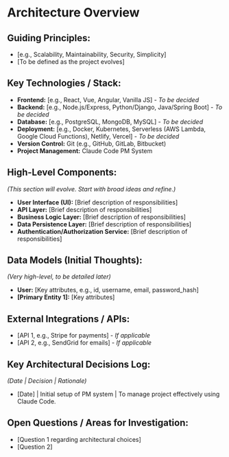 # Architecture Overview

## Guiding Principles:
- [e.g., Scalability, Maintainability, Security, Simplicity]
- [To be defined as the project evolves]

## Key Technologies / Stack:
- **Frontend:** [e.g., React, Vue, Angular, Vanilla JS] - *To be decided*
- **Backend:** [e.g., Node.js/Express, Python/Django, Java/Spring Boot] - *To be decided*
- **Database:** [e.g., PostgreSQL, MongoDB, MySQL] - *To be decided*
- **Deployment:** [e.g., Docker, Kubernetes, Serverless (AWS Lambda, Google Cloud Functions), Netlify, Vercel] - *To be decided*
- **Version Control:** Git (e.g., GitHub, GitLab, Bitbucket)
- **Project Management:** Claude Code PM System

## High-Level Components:
*(This section will evolve. Start with broad ideas and refine.)*
- **User Interface (UI):** [Brief description of responsibilities]
- **API Layer:** [Brief description of responsibilities]
- **Business Logic Layer:** [Brief description of responsibilities]
- **Data Persistence Layer:** [Brief description of responsibilities]
- **Authentication/Authorization Service:** [Brief description of responsibilities]

## Data Models (Initial Thoughts):
*(Very high-level, to be detailed later)*
- **User:** [Key attributes, e.g., id, username, email, password_hash]
- **[Primary Entity 1]:** [Key attributes]

## External Integrations / APIs:
- [API 1, e.g., Stripe for payments] - *If applicable*
- [API 2, e.g., SendGrid for emails] - *If applicable*

## Key Architectural Decisions Log:
*(Date | Decision | Rationale)*
- [Date] | Initial setup of PM system | To manage project effectively using Claude Code.

## Open Questions / Areas for Investigation:
- [Question 1 regarding architectural choices]
- [Question 2]